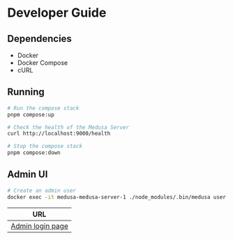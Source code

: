 # Developer Guide

## Dependencies

- Docker
- Docker Compose
- cURL

## Running

```sh
# Run the compose stack
pnpm compose:up

# Check the health of the Medusa Server
curl http://localhost:9000/health

# Stop the compose stack
pnpm compose:down
```

## Admin UI

```sh
# Create an admin user
docker exec -it medusa-medusa-server-1 ./node_modules/.bin/medusa user -e <email> --invite
```

| URL                                                 |
| --------------------------------------------------- |
| [Admin login page](http://localhost:9000/app/login) |

